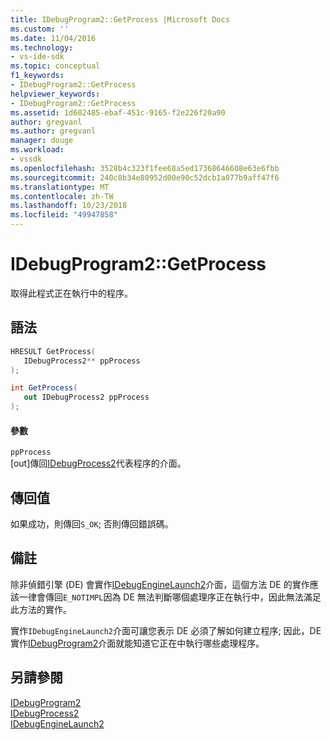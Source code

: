 ```yaml
---
title: IDebugProgram2::GetProcess |Microsoft Docs
ms.custom: ''
ms.date: 11/04/2016
ms.technology:
- vs-ide-sdk
ms.topic: conceptual
f1_keywords:
- IDebugProgram2::GetProcess
helpviewer_keywords:
- IDebugProgram2::GetProcess
ms.assetid: 1d602485-ebaf-451c-9165-f2e226f20a90
author: gregvanl
ms.author: gregvanl
manager: douge
ms.workload:
- vssdk
ms.openlocfilehash: 3528b4c323f1fee68a5ed17368646608e63e6fbb
ms.sourcegitcommit: 240c8b34e80952d00e90c52dcb1a077b9aff47f6
ms.translationtype: MT
ms.contentlocale: zh-TW
ms.lasthandoff: 10/23/2018
ms.locfileid: "49947858"
---
```

# <a name="idebugprogram2getprocess"></a>IDebugProgram2::GetProcess
取得此程式正在執行中的程序。  
  
## <a name="syntax"></a>語法  
  
```cpp  
HRESULT GetProcess(  
   IDebugProcess2** ppProcess  
);  
```  
  
```csharp  
int GetProcess(  
   out IDebugProcess2 ppProcess  
);  
```  
  
#### <a name="parameters"></a>參數  
 `ppProcess`  
 [out]傳回[IDebugProcess2](../../../extensibility/debugger/reference/idebugprocess2.md)代表程序的介面。  
  
## <a name="return-value"></a>傳回值  
 如果成功，則傳回`S_OK`; 否則傳回錯誤碼。  
  
## <a name="remarks"></a>備註  
 除非偵錯引擎 (DE) 會實作[IDebugEngineLaunch2](../../../extensibility/debugger/reference/idebugenginelaunch2.md)介面，這個方法 DE 的實作應該一律會傳回`E_NOTIMPL`因為 DE 無法判斷哪個處理序正在執行中，因此無法滿足此方法的實作。  
  
 實作`IDebugEngineLaunch2`介面可讓您表示 DE 必須了解如何建立程序; 因此，DE 實作[IDebugProgram2](../../../extensibility/debugger/reference/idebugprogram2.md)介面就能知道它正在中執行哪些處理程序。  
  
## <a name="see-also"></a>另請參閱  
 [IDebugProgram2](../../../extensibility/debugger/reference/idebugprogram2.md)   
 [IDebugProcess2](../../../extensibility/debugger/reference/idebugprocess2.md)   
 [IDebugEngineLaunch2](../../../extensibility/debugger/reference/idebugenginelaunch2.md)